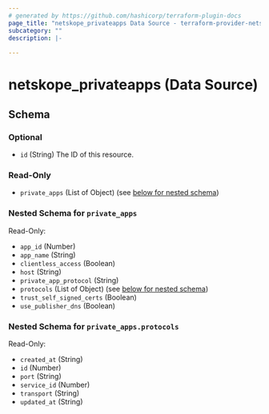 ```yaml
---
# generated by https://github.com/hashicorp/terraform-plugin-docs
page_title: "netskope_privateapps Data Source - terraform-provider-netskope"
subcategory: ""
description: |-
  
---
```


# netskope_privateapps (Data Source)





<!-- schema generated by tfplugindocs -->
## Schema

### Optional

- `id` (String) The ID of this resource.

### Read-Only

- `private_apps` (List of Object) (see [below for nested schema](#nestedatt--private_apps))

<a id="nestedatt--private_apps"></a>
### Nested Schema for `private_apps`

Read-Only:

- `app_id` (Number)
- `app_name` (String)
- `clientless_access` (Boolean)
- `host` (String)
- `private_app_protocol` (String)
- `protocols` (List of Object) (see [below for nested schema](#nestedobjatt--private_apps--protocols))
- `trust_self_signed_certs` (Boolean)
- `use_publisher_dns` (Boolean)

<a id="nestedobjatt--private_apps--protocols"></a>
### Nested Schema for `private_apps.protocols`

Read-Only:

- `created_at` (String)
- `id` (Number)
- `port` (String)
- `service_id` (Number)
- `transport` (String)
- `updated_at` (String)


